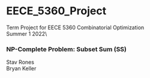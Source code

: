 # EECE_5360_Project
Term Project for EECE 5360 Combinatorial Optimization\
Summer 1 2022\
 ### NP-Complete Problem: Subset Sum (SS)

Stav Rones\
Bryan Keller
